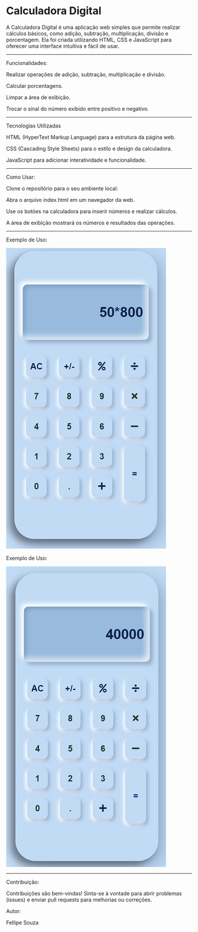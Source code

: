# Calculadora Digital

A Calculadora Digital é uma aplicação web simples que permite realizar cálculos básicos, como adição, subtração, multiplicação, divisão e porcentagem. Ela foi criada utilizando HTML, CSS e JavaScript para oferecer uma interface intuitiva e fácil de usar.
<hr>

Funcionalidades:

Realizar operações de adição, subtração, multiplicação e divisão.

Calcular porcentagens.

Limpar a área de exibição.

Trocar o sinal do número exibido entre positivo e negativo.
<hr>

Tecnologias Utilizadas

HTML (HyperText Markup Language) para a estrutura da página web.

CSS (Cascading Style Sheets) para o estilo e design da calculadora.

JavaScript para adicionar interatividade e funcionalidade.
<hr>

Como Usar:

Clone o repositório para o seu ambiente local:

Abra o arquivo index.html em um navegador da web.

Use os botões na calculadora para inserir números e realizar cálculos.

A área de exibição mostrará os números e resultados das operações.
<hr>

Exemplo de Uso:

<img src="/img/Foto 1 calc.jpg">

Exemplo de Uso:

<img src="/img/Foto 2 calc.jpg">

<hr>

Contribuição:

Contribuições são bem-vindas! Sinta-se à vontade para abrir problemas (issues) e enviar pull requests para melhorias ou correções.

Autor:

Fellipe Souza
